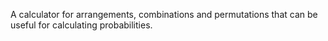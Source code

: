 A calculator for arrangements, combinations and permutations that can be useful for calculating probabilities.
